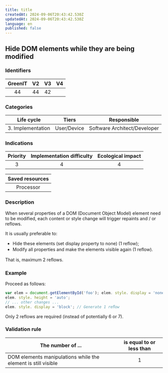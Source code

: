 ```yaml
---
title: title
createdAt: 2024-09-06T20:43:42.530Z
updatedAt: 2024-09-06T20:43:42.530Z
language: en
published: false
---
```

## Hide DOM elements while they are being modified

### Identifiers

| GreenIT | V2  | V3  |  V4  |
|:-------:|:---:|:---:|:----:|
|    44   |  44 | 42  |      |

### Categories

|    Life cycle     |    Tiers    |         Responsible          |
|:-----------------:|:-----------:|:----------------------------:|
| 3. Implementation | User/Device | Software Architect/Developer |

### Indications

| Priority | Implementation difficulty | Ecological impact |
|:--------:|:-------------------------:|:-----------------:|
|    3     |             4             |         4         |

|                      Saved resources                      |
|:---------------------------------------------------------:|
|                         Processor                         |

### Description

When several properties of a DOM (Document Object Model) element need to be modified, each content or style change will trigger repaints and / or reflows. 

It is usually preferable to:
  - Hide these elements (set display property to none) (1 reﬂow);
  - Modify all properties and make the elements visible again (1 reﬂow).

That is, maximum 2 reﬂows.

### Example

Proceed as follows:
```javascript
var elem = document.getElementById('foo'); elem. style. display = 'none'; // Generate 1 reﬂow elem.style.width ='10em';
elem. style. height = 'auto';
// ... other changes ...
elem. style. display = 'block'; // Generate 1 reﬂow
```

Only 2 reflows are required (instead of potentially 6 or 7).

### Validation rule

| The number of ...                                             | is equal to or less than |  
|---------------------------------------------------------------|:------------------------:|
| DOM elements manipulations while the element is still visible |             1            |
